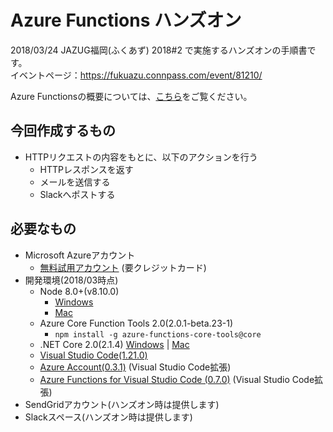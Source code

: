 # Azure Functions ハンズオン

2018/03/24 JAZUG福岡(ふくあず) 2018#2 で実施するハンズオンの手順書です。  
イベントページ：https://fukuazu.connpass.com/event/81210/

Azure Functionsの概要については、[こちら](https://docs.microsoft.com/ja-jp/azure/azure-functions/functions-overview)をご覧ください。


## 今回作成するもの

* HTTPリクエストの内容をもとに、以下のアクションを行う
    * HTTPレスポンスを返す
    * メールを送信する
    * Slackへポストする


## 必要なもの

* Microsoft Azureアカウント
    * [無料試用アカウント](https://azure.microsoft.com/ja-jp/free/) (要クレジットカード)
* 開発環境(2018/03時点)
    * Node 8.0+(v8.10.0)
        * [Windows](https://qiita.com/taiponrock/items/9001ae194571feb63a5e)
        * [Mac](https://qiita.com/kyosuke5_20/items/c5f68fc9d89b84c0df09)
    * Azure Core Function Tools 2.0(2.0.1-beta.23-1)
        * `npm install -g azure-functions-core-tools@core`
    * .NET Core 2.0(2.1.4) [Windows](https://www.microsoft.com/net/download/windows/build) | [Mac](https://www.microsoft.com/net/download/macos)
    * [Visual Studio Code(1.21.0)](https://code.visualstudio.com)
    * [Azure Account(0.3.1)](https://marketplace.visualstudio.com/items?itemName=ms-vscode.azure-account) (Visual Studio Code拡張)
    * [Azure Functions for Visual Studio Code (0.7.0)](https://marketplace.visualstudio.com/items?itemName=ms-azuretools.vscode-azurefunctions) (Visual Studio Code拡張)
* SendGridアカウント(ハンズオン時は提供します)
* Slackスペース(ハンズオン時は提供します)
